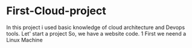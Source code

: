 # First-Cloud-project
In this project i used basic knowledge of cloud architecture and Devops tools.
Let' start a project 
So, we have a website code.
1 First we neend a Linux Machine 

